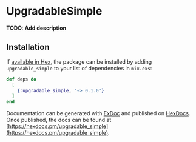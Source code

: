 # UpgradableSimple

**TODO: Add description**

## Installation

If [available in Hex](https://hex.pm/docs/publish), the package can be installed
by adding `upgradable_simple` to your list of dependencies in `mix.exs`:

```elixir
def deps do
  [
    {:upgradable_simple, "~> 0.1.0"}
  ]
end
```

Documentation can be generated with [ExDoc](https://github.com/elixir-lang/ex_doc)
and published on [HexDocs](https://hexdocs.pm). Once published, the docs can
be found at [https://hexdocs.pm/upgradable_simple](https://hexdocs.pm/upgradable_simple).

